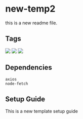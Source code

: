 # new-temp2

this is a new readme file.


## Tags
![](https://img.shields.io/badge/-react-informational)
![](https://img.shields.io/badge/-node-informational)
![](https://img.shields.io/badge/-dynamodb-informational)


## Dependencies
`axios`<br/>
`node-fetch`<br/>


## Setup Guide
This is a new template setup guide

